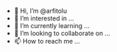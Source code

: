 - 👋 Hi, I’m @arfitolu
- 👀 I’m interested in ...
- 🌱 I’m currently learning ...
- 💞️ I’m looking to collaborate on ...
- 📫 How to reach me ...

<!---
arfitolu/arfitolu is a ✨ special ✨ repository because its `README.md` (this file) appears on your GitHub profile.
You can click the Preview link to take a look at your changes.
--->
